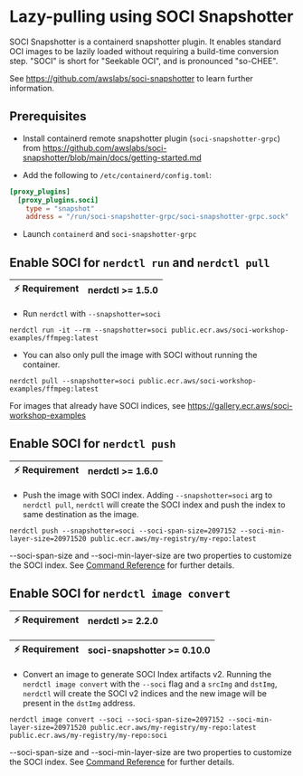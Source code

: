 # Lazy-pulling using SOCI Snapshotter

SOCI Snapshotter is a containerd snapshotter plugin. It enables standard OCI images to be lazily loaded without requiring a build-time conversion step. "SOCI" is short for "Seekable OCI", and is pronounced "so-CHEE".

See https://github.com/awslabs/soci-snapshotter to learn further information.

## Prerequisites

- Install containerd remote snapshotter plugin (`soci-snapshotter-grpc`) from https://github.com/awslabs/soci-snapshotter/blob/main/docs/getting-started.md

- Add the following to `/etc/containerd/config.toml`:
```toml
[proxy_plugins]
  [proxy_plugins.soci]
    type = "snapshot"
    address = "/run/soci-snapshotter-grpc/soci-snapshotter-grpc.sock"
```

- Launch `containerd` and `soci-snapshotter-grpc`

## Enable SOCI for `nerdctl run` and `nerdctl pull`

| :zap: Requirement | nerdctl >= 1.5.0 |
| ----------------- | ---------------- |

- Run `nerdctl` with `--snapshotter=soci`
```console
nerdctl run -it --rm --snapshotter=soci public.ecr.aws/soci-workshop-examples/ffmpeg:latest
```

- You can also only pull the image with SOCI without running the container.
```console
nerdctl pull --snapshotter=soci public.ecr.aws/soci-workshop-examples/ffmpeg:latest
```

For images that already have SOCI indices, see https://gallery.ecr.aws/soci-workshop-examples

## Enable SOCI for `nerdctl push`

| :zap: Requirement | nerdctl >= 1.6.0 |
| ----------------- | ---------------- |

- Push the image with SOCI index. Adding `--snapshotter=soci` arg to `nerdctl pull`, `nerdctl` will create the SOCI index and push the index to same destination as the image.
```console
nerdctl push --snapshotter=soci --soci-span-size=2097152 --soci-min-layer-size=20971520 public.ecr.aws/my-registry/my-repo:latest
```
--soci-span-size and --soci-min-layer-size are two properties to customize the SOCI index. See [Command Reference](https://github.com/containerd/nerdctl/blob/377b2077bb616194a8ef1e19ccde32aa1ffd6c84/docs/command-reference.md?plain=1#L773) for further details.


## Enable SOCI for `nerdctl image convert`

| :zap: Requirement | nerdctl >= 2.2.0 |
| ----------------- | ---------------- |

| :zap: Requirement | soci-snapshotter >= 0.10.0 |
| ----------------- | ---------------- |

- Convert an image to generate SOCI Index artifacts v2. Running the `nerdctl image convert` with the `--soci` flag and a `srcImg` and `dstImg`, `nerdctl` will create the SOCI v2 indices and the new image will be present in the `dstImg` address.
```console
nerdctl image convert --soci --soci-span-size=2097152 --soci-min-layer-size=20971520 public.ecr.aws/my-registry/my-repo:latest public.ecr.aws/my-registry/my-repo:soci
```
--soci-span-size and --soci-min-layer-size are two properties to customize the SOCI index. See [Command Reference](https://github.com/containerd/nerdctl/blob/377b2077bb616194a8ef1e19ccde32aa1ffd6c84/docs/command-reference.md?plain=1#L773) for further details.